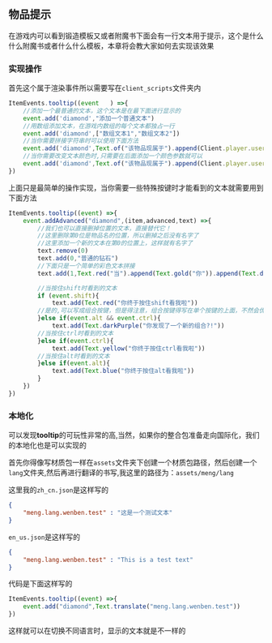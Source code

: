 ## 物品提示
在游戏内可以看到锻造模板又或者附魔书下面会有一行文本用于提示，这个是什么什么附魔书或者什么什么模板，本章将会教大家如何去实现该效果
### 实现操作
首先这个属于渲染事件所以需要写在`client_scripts`文件夹内

```js
ItemEvents.tooltip((event	) =>{
    //添加一个最普通的文本，这个文本是在最下面进行显示的
    event.add('diamond',"添加一个普通文本")
    //用数组添加文本，在游戏内数组的每个文本都独占一行
    event.add('diamond',["数组文本1","数组文本2"])
    //当你需要拼接字符串时可以使用下面方法
    event.add('diamond',Text.of("该物品现属于").append(Client.player.username))
    //当你需要改变文本颜色时,只需要在后面添加一个颜色参数就可以
    event.add('diamond',Text.of("该物品现属于").append(Client.player.username).red())
})
```


上面只是最简单的操作实现，当你需要一些特殊按键时才能看到的文本就需要用到下面方法
```js
ItemEvents.tooltip((event) =>{
    event.addAdvanced("diamond",(item,advanced,text) =>{
        //我们也可以直接删掉位置的文本，直接替代它！
        //这里删除第0位是物品名的位置，所以删掉之后没有名字了
        //这里添加一个新的文本在第0的位置上，这样就有名字了
        text.remove(0)
        text.add(0,"普通的钻石")
        //下面只是一个简单的彩色文本拼接
        text.add(1,Text.red("当").append(Text.gold("你")).append(Text.darkBlue("需")).append(Text.blue("要")).append(Text.white("彩")).append(Text.green("色")).append(Text.gray("文")).append(Text.yellow("本")))

        //当按住shift时看到的文本
        if (event.shift){
            text.add(Text.red("你终于按住shift看我啦"))
        //是的,可以写成组合按键，但是得注意，组合按键得写在单个按键的上面，不然会优先处理单个按键
        }else if(event.alt && event.ctrl){
            text.add(Text.darkPurple("你发现了一个新的组合?!"))
        //当按住ctrl时看到的文本
        }else if(event.ctrl){
            text.add(Text.yellow("你终于按住ctrl看我啦"))
        //当按住alt时看到的文本
        }else if(event.alt){
            text.add(Text.blue("你终于按住alt看我啦"))
        }
    })
})
```



### 本地化
可以发现**tooltip**的可玩性非常的高,当然，如果你的整合包准备走向国际化，我们的本地化也是可以实现的

首先你得像写材质包一样在`assets`文件夹下创建一个材质包路径，然后创建一个`lang`文件夹,然后再进行翻译的书写,我这里的路径为：`assets/meng/lang`

这里我的`zh_cn.json`是这样写的
```json
{
    "meng.lang.wenben.test" : "这是一个测试文本"
}
```
`en_us.json`是这样写的
```json
{
    "meng.lang.wenben.test" : "This is a test text"
}
```

代码是下面这样写的
```js
ItemEvents.tooltip((event) =>{
    event.add("diamond",Text.translate("meng.lang.wenben.test"))
})
```

这样就可以在切换不同语言时，显示的文本就是不一样的